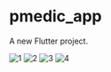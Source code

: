 # pmedic_app

A new Flutter project.

![1](https://user-images.githubusercontent.com/70325196/227774483-73d41711-b71a-427f-be28-31f7fe9021db.png)
![2](https://user-images.githubusercontent.com/70325196/227774492-3e55e897-acc7-4992-951d-aa735295dcfa.png)
![3](https://user-images.githubusercontent.com/70325196/227774499-395ae107-2c40-4897-8931-f5baee480273.png)
![4](https://user-images.githubusercontent.com/70325196/227774502-defc2d0f-0fd5-4043-9a7a-e7f497a5d876.png)
